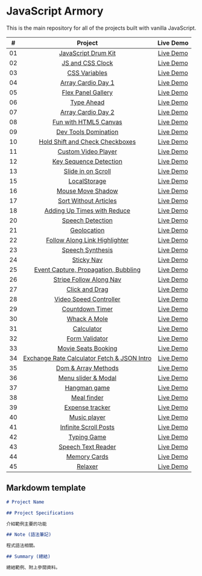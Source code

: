 ﻿# JavaScript Armory

This is the main repository for all of the projects built with vanilla JavaScript.

|  #  |                                                              Project                                                              |                                         Live Demo                                          |
| :-: | :-------------------------------------------------------------------------------------------------------------------------------: | :----------------------------------------------------------------------------------------: |
| 01  |               [JavaScript Drum Kit](https://github.com/moonydog12/JavaScript-Armory/tree/main/JavaScript-Drum-Kit)                |      [Live Demo](https://moonydog12.github.io/JavaScript-Armory/JavaScript-Drum-Kit/)      |
| 02  |                  [JS and CSS Clock](https://github.com/moonydog12/JavaScript-Armory/tree/main/JS-and-CSS-Clock)                   |        [Live Demo](https://moonydog12.github.io/JavaScript-Armory/JS-and-CSS-Clock)        |
| 03  |                     [CSS Variables](https://github.com/moonydog12/JavaScript-Armory/tree/main/CSS-Variables)                      |         [Live Demo](https://moonydog12.github.io/JavaScript-Armory/CSS-Variables/)         |
| 04  |                 [Array Cardio Day 1](https://github.com/moonydog12/JavaScript-Armory/tree/main/Array-Cardio-Day1)                 |       [Live Demo](https://moonydog12.github.io/JavaScript-Armory/Array-Cardio-Day1/)       |
| 05  |                [Flex Panel Gallery](https://github.com/moonydog12/JavaScript-Armory/tree/main/Flex-Panel-Gallery)                 |      [Live Demo](https://moonydog12.github.io/JavaScript-Armory/Flex-Panel-Gallery/)       |
| 06  |                        [Type Ahead](https://github.com/moonydog12/JavaScript-Armory/tree/main/Type-Ahead)                         |          [Live Demo](https://moonydog12.github.io/JavaScript-Armory/Type-Ahead/)           |
| 07  |                [Array Cardio Day 2](https://github.com/moonydog12/JavaScript-Armory/tree/main/Array-Cardio-Day-2)                 |      [Live Demo](https://moonydog12.github.io/JavaScript-Armory/Array-Cardio-Day-2/)       |
| 08  |             [Fun with HTML5 Canvas](https://github.com/moonydog12/JavaScript-Armory/tree/main/Fun-with-HTML5-Canvas)              |     [Live Demo](https://moonydog12.github.io/JavaScript-Armory/Fun-with-HTML5-Canvas/)     |
| 09  |              [Dev Tools Domination](https://github.com/moonydog12/JavaScript-Armory/tree/main/Dev-Tools-Domination)               |     [Live Demo](https://moonydog12.github.io/JavaScript-Armory/Dev-Tools-Domination/)      |
| 10  |              [Hold Shift and Check Checkboxes](https://github.com/moonydog12/JavaScript-Armory/tree/main/Hold-shift)              |          [Live Demo](https://moonydog12.github.io/JavaScript-Armory/Hold-shift/)           |
| 11  |               [Custom Video Player](https://github.com/moonydog12/JavaScript-Armory/tree/main/Custom-Video-Player)                |      [Live Demo](https://moonydog12.github.io/JavaScript-Armory/Custom-Video-Player/)      |
| 12  |            [Key Sequence Detection](https://github.com/moonydog12/JavaScript-Armory/tree/main/Key-Sequence-Detection)             |    [Live Demo](https://moonydog12.github.io/JavaScript-Armory/Key-Sequence-Detection/)     |
| 13  |                [Slide in on Scroll](https://github.com/moonydog12/JavaScript-Armory/tree/main/Slide-in-on-Scroll)                 |      [Live Demo](https://moonydog12.github.io/JavaScript-Armory/Slide-in-on-Scroll/)       |
| 15  |                      [LocalStorage](https://github.com/moonydog12/JavaScript-Armory/tree/main/LocalStorage)                       |         [Live Demo](https://moonydog12.github.io/JavaScript-Armory/LocalStorage/)          |
| 16  |                 [Mouse Move Shadow](https://github.com/moonydog12/JavaScript-Armory/tree/main/Mouse-Move-Shadow)                  |       [Live Demo](https://moonydog12.github.io/JavaScript-Armory/Mouse-Move-Shadow/)       |
| 17  |             [Sort Without Articles](https://github.com/moonydog12/JavaScript-Armory/tree/main/Sort-Without-Articles)              |     [Live Demo](https://moonydog12.github.io/JavaScript-Armory/Sort-Without-Articles/)     |
| 18  |       [Adding Up Times with Reduce](https://github.com/moonydog12/JavaScript-Armory/tree/main/Adding-Up-Times-with-Reduce)        |  [Live Demo](https://moonydog12.github.io/JavaScript-Armory/Adding-Up-Times-with-Reduce/)  |
| 20  |                  [Speech Detection](https://github.com/moonydog12/JavaScript-Armory/tree/main/Speech-Detection)                   |       [Live Demo](https://moonydog12.github.io/JavaScript-Armory/Speech-Detection/)        |
| 21  |                       [Geolocation](https://github.com/moonydog12/JavaScript-Armory/tree/main/Geolocation)                        |          [Live Demo](https://moonydog12.github.io/JavaScript-Armory/Geolocation/)          |
| 22  |     [Follow Along Link Highlighter](https://github.com/moonydog12/JavaScript-Armory/tree/main/Follow-Along-Link-Highlighter)      | [Live Demo](https://moonydog12.github.io/JavaScript-Armory/Follow-Along-Link-Highlighter/) |
| 23  |                  [Speech Synthesis](https://github.com/moonydog12/JavaScript-Armory/tree/main/Speech-Synthesis)                   |       [Live Demo](https://moonydog12.github.io/JavaScript-Armory/Speech-Synthesis/)        |
| 24  |                        [Sticky Nav](https://github.com/moonydog12/JavaScript-Armory/tree/main/Sticky-Nav)                         |          [Live Demo](https://moonydog12.github.io/JavaScript-Armory/Sticky-Nav/)           |
| 25  |               [Event Capture, Propagation, Bubbling](https://github.com/moonydog12/JavaScript-Armory/tree/main/EPB)               |              [Live Demo](https://moonydog12.github.io/JavaScript-Armory/EPB/)              |
| 26  |           [Stripe Follow Along Nav](https://github.com/moonydog12/JavaScript-Armory/tree/main/Stripe-Follow-Along-Nav)            |    [Live Demo](https://moonydog12.github.io/JavaScript-Armory/Stripe-Follow-Along-Nav/)    |
| 27  |                    [Click and Drag](https://github.com/moonydog12/JavaScript-Armory/tree/main/Click-and-Drag)                     |        [Live Demo](https://moonydog12.github.io/JavaScript-Armory/Click-and-Drag/)         |
| 28  |            [Video Speed Controller](https://github.com/moonydog12/JavaScript-Armory/tree/main/Video-Speed-Controller)             |    [Live Demo](https://moonydog12.github.io/JavaScript-Armory/Video-Speed-Controller/)     |
| 29  |                   [Countdown Timer](https://github.com/moonydog12/JavaScript-Armory/tree/main/Countdown-Timer)                    |        [Live Demo](https://moonydog12.github.io/JavaScript-Armory/Countdown-Timer/)        |
| 30  |                      [Whack A Mole](https://github.com/moonydog12/JavaScript-Armory/tree/main/Whack-A-Mole)                       |         [Live Demo](https://moonydog12.github.io/JavaScript-Armory/Whack-A-Mole/)          |
| 31  |                        [Calculator](https://github.com/moonydog12/JavaScript-Armory/tree/main/Calculator)                         |          [Live Demo](https://moonydog12.github.io/JavaScript-Armory/Calculator/)           |
| 32  |                    [Form Validator](https://github.com/moonydog12/JavaScript-Armory/tree/main/Form-Validator)                     |        [Live Demo](https://moonydog12.github.io/JavaScript-Armory/Form-Validator/)         |
| 33  |               [Movie Seats Booking](https://github.com/moonydog12/JavaScript-Armory/tree/main/Movie-Seats-Booking)                |      [Live Demo](https://moonydog12.github.io/JavaScript-Armory/Movie-Seats-Booking/)      |
| 34  | [Exchange Rate Calculator Fetch & JSON Intro](https://github.com/moonydog12/JavaScript-Armory/tree/main/Exchange-Rate-Calculator) |   [Live Demo](https://moonydog12.github.io/JavaScript-Armory/Exchange-Rate-Calculator/)    |
| 35  |                [Dom & Array Methods](https://github.com/moonydog12/JavaScript-Armory/tree/main/DOM-Array-Methods)                 |       [Live Demo](https://moonydog12.github.io/JavaScript-Armory/DOM-Array-Methods/)       |
| 36  |               [Menu slider & Modal](https://github.com/moonydog12/JavaScript-Armory/tree/main/Menu-Slider-&-Modal)                |      [Live Demo](https://moonydog12.github.io/JavaScript-Armory/Menu-Slider-&-Modal/)      |
| 37  |                         [Hangman game](https://github.com/moonydog12/JavaScript-Armory/tree/main/Hangman)                         |            [Live Demo](https://moonydog12.github.io/JavaScript-Armory/Hangman/)            |
| 38  |                       [Meal finder](https://github.com/moonydog12/JavaScript-Armory/tree/main/Meal-Finder/)                       |          [Live Demo](https://moonydog12.github.io/JavaScript-Armory/Meal-Finder/)          |
| 39  |                   [Expense tracker](https://github.com/moonydog12/JavaScript-Armory/tree/main/Expense-Tracker/)                   |        [Live Demo](https://moonydog12.github.io/JavaScript-Armory/Expense-Tracker/)        |
| 40  |                      [Music player](https://github.com/moonydog12/JavaScript-Armory/tree/main/Music-Player/)                      |         [Live Demo](https://moonydog12.github.io/JavaScript-Armory/Music-Player/)          |
| 41  |                [Infinite Scroll Posts](https://github.com/moonydog12/JavaScript-Armory/tree/main/Infinite-scroll/)                |        [Live Demo](https://moonydog12.github.io/JavaScript-Armory/Infinite-scroll/)        |
| 42  |                       [Typing Game](https://github.com/moonydog12/JavaScript-Armory/tree/main/Typing-Game)                        |          [Live Demo](https://moonydog12.github.io/JavaScript-Armory/Typing-Game/)          |
| 43  |                   [Speech Text Reader](https://github.com/moonydog12/JavaScript-Armory/tree/main/Speech-reader)                   |         [Live Demo](https://moonydog12.github.io/JavaScript-Armory/Speech-reader/)         |
| 44  |                      [Memory Cards](https://github.com/moonydog12/JavaScript-Armory/tree/main/Memory-Cards/)                      |         [Live Demo](https://moonydog12.github.io/JavaScript-Armory/Memory-Cards/)          |
| 45  |                         [Relaxer](https://github.com/moonydog12/JavaScript-Armory/tree/main/Relaxer-App/)                         |          [Live Demo](https://moonydog12.github.io/JavaScript-Armory/Relaxer-App/)          |

## Markdowm template

```markdown
# Project Name

## Project Specifications

介紹範例主要的功能

## Note (語法筆記)

程式語法相關。

## Summary (總結)

總結範例、附上參閱資料。
```
